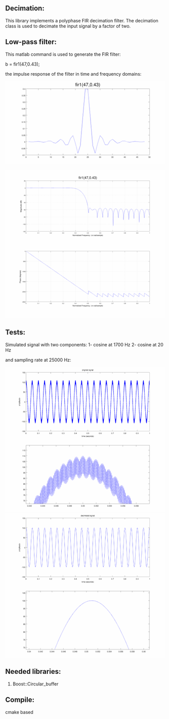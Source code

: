 Decimation:
----------
This library implements a polyphase FIR decimation filter. The decimation class is used to decimate the input signal by a factor of two.

Low-pass filter:
---------------
This matlab command is used to generate the FIR filter:

b = fir1(47,0.43);

the impulse response of the filter in time and frequency domains:

![timersp](doc/time_response.png)

![frqrsp](doc/frq_response.png)

Tests:
------

Simulated signal with two components:
1- cosine at 1700 Hz
2- cosine at 20 Hz

and sampling rate at 25000 Hz:

![signal](doc/signal.png)
![signal2](doc/zoomsignal.png)
![decimated](doc/decsignal.png)
![decimated2](doc/zoomdecsignal.png)



Needed libraries:
------
1. Boost::Circular_buffer

Compile:
-------
cmake based


